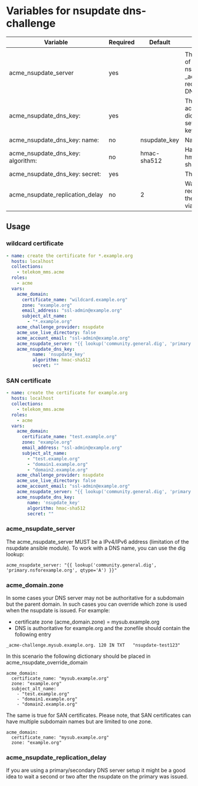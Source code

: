 # Variables for nsupdate dns-challenge

| Variable                          | Required | Default      | Description                                                                                                                         |
|-----------------------------------|----------|--------------|-------------------------------------------------------------------------------------------------------------------------------------|
|                                   |          |              |                                                                                                                                     |
| acme_nsupdate_server              | yes      |              | The IPv4/IPv6 address of the DNS server where nsupdate manages the _acme-challenge TXT records. (can also be a DNS name, see below) |
| acme_nsupdate_dns_key:            | yes      |              | The acme_nsupdate_dns_key dictionary mirrors the settings of a bind DNS keyfile.                                                    |
| acme_nsupdate_dns_key: name:      | no       | nsupdate_key | Name of the                                                                                                                         |
| acme_nsupdate_dns_key: algorithm: | no       | hmac-sha512  | Hash algo of the key (i.e. hmac-sha512, hmac-sha256)                                                                                |
| acme_nsupdate_dns_key: secret:    | yes      |              | The key                                                                                                                             |
| acme_nsupdate_replication_delay   | no       | 2            | Wait time after the TXT record is issued, before the certificate is fetched via ACME                                                |

## Usage

### wildcard certificate

```yaml
- name: create the certificate for *.example.org
  hosts: localhost
  collections:
    - telekom_mms.acme
  roles:
    - acme
  vars:
    acme_domain:
      certificate_name: "wildcard.example.org"
      zone: "example.org"
      email_address: "ssl-admin@example.org"
      subject_alt_name:
        - "*.example.org"
    acme_challenge_provider: nsupdate
    acme_use_live_directory: false
    acme_account_email: "ssl-admin@example.org"
    acme_nsupdate_server: "{{ lookup('community.general.dig', 'primary.nsforexample.org', qtype='A') }}"
    acme_nsupdate_dns_key:
          name: 'nsupdate_key'
          algorithm: hmac-sha512
          secret: ""
```

### SAN certificate

```yaml
- name: create the certificate for example.org
  hosts: localhost
  collections:
    - telekom_mms.acme
  roles:
    - acme
  vars:
    acme_domain:
      certificate_name: "test.example.org"
      zone: "example.org"
      email_address: "ssl-admin@example.org"
      subject_alt_name:
        - "test.example.org"
        - "domain1.example.org"
        - "domain2.example.org"
    acme_challenge_provider: nsupdate
    acme_use_live_directory: false
    acme_account_email: "ssl-admin@example.org"
    acme_nsupdate_server: "{{ lookup('community.general.dig', 'primary.nsforexample.org', qtype='A') }}"
    acme_nsupdate_dns_key:
        name: 'nsupdate_key'
        algorithm: hmac-sha512
        secret: ""
```

### acme_nsupdate_server
The acme_nsupdate_server MUST be a IPv4/IPv6 address (limitation of the nsupdate ansible module). To work with a DNS 
name, you can use the dig lookup: 
```
acme_nsupdate_server: "{{ lookup('community.general.dig', 'primary.nsforexample.org', qtype='A') }}"
```

### acme_domain.zone
In some cases your DNS server may not be authoritative for a subdomain but the parent domain. In such cases you can 
override which zone is used when the nsupdate is issued. For example:

* certificate zone (acme_domain.zone) = mysub.example.org
* DNS is authoritative for example.org and the zonefile should contain the following entry
```
_acme-challenge.mysub.example.org. 120 IN TXT   "nsupdate-test123"
```
In this scenario the following dictionary should be placed in acme_nsupdate_override_domain
```
acme_domain:
  certificate_name: "mysub.example.org"
  zone: "example.org"
  subject_alt_name:
    - "test.example.org"
    - "domain1.example.org"
    - "domain2.example.org"
```

The same is true for SAN certificates. Please note, that SAN certificates can have multiple subdomain names but
are limited to one zone.
```
acme_domain:
  certificate_name: "mysub.example.org"
  zone: "example.org"
```

### acme_nsupdate_replication_delay
If you are using a primary/secondary DNS server setup it might be a good idea to wait a second or two after the 
nsupdate on the primary was issued.
